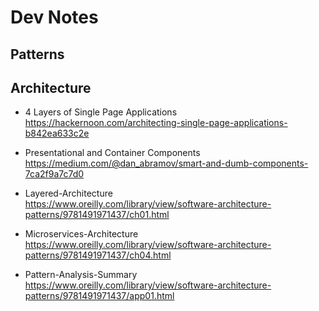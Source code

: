 # Dev Notes

## Patterns


## Architecture
 - 4 Layers of Single Page Applications  
  https://hackernoon.com/architecting-single-page-applications-b842ea633c2e

- Presentational and Container Components  
  https://medium.com/@dan_abramov/smart-and-dumb-components-7ca2f9a7c7d0

- Layered-Architecture  
  https://www.oreilly.com/library/view/software-architecture-patterns/9781491971437/ch01.html
- Microservices-Architecture  
  https://www.oreilly.com/library/view/software-architecture-patterns/9781491971437/ch04.html

- Pattern-Analysis-Summary
https://www.oreilly.com/library/view/software-architecture-patterns/9781491971437/app01.html